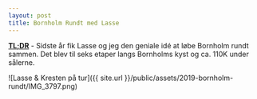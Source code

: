 ```yaml
---
layout: post
title: Bornholm Rundt med Lasse
---
```


**[TL;DR](http://en.wikipedia.org/wiki/Wikipedia:Too_long;_didn't_read)** - Sidste år fik Lasse og jeg den geniale idé at løbe Bornholm rundt sammen. Det blev til seks etaper langs Bornholms kyst og ca. 110K under sålerne.

![Lasse & Kresten på tur]({{ site.url }}/public/assets/2019-bornholm-rundt/IMG_3797.png)
<!--read_more>
---

## Rønne -> Sandvig
*Første etape (25,5K, 16. oktober 2018):* Start på eventyret rundt om øen. Fladt indtil Hasle, derefter godt kuperet.
 ![Lasse & Kresten på tur]({{ site.url }}/public/assets/2019-bornholm-rundt/1/IMG_3795.png)
 ![Lasse & Kresten på tur]({{ site.url }}/public/assets/2019-bornholm-rundt/1/IMG_3802.png)
 ![Lasse & Kresten på tur]({{ site.url }}/public/assets/2019-bornholm-rundt/1/IMG_3803.png)
 ![Lasse & Kresten på tur]({{ site.url }}/public/assets/2019-bornholm-rundt/1/IMG_3805.png)

---

## Sandvig -> Gudhjem
*Anden etape (15K, 17. april 2019):* Klipper, sand og rullesten. Det går ikke hurtigt.
 ![Lasse & Kresten på tur]({{ site.url }}/public/assets/2019-bornholm-rundt/2/IMG_5594.png)
 ![Lasse & Kresten på tur]({{ site.url }}/public/assets/2019-bornholm-rundt/2/IMG_5598.png)
 ![Lasse & Kresten på tur]({{ site.url }}/public/assets/2019-bornholm-rundt/2/IMG_5601.png)
 ![Lasse & Kresten på tur]({{ site.url }}/public/assets/2019-bornholm-rundt/2/IMG_5602.png)

---

## Gudhjem -> Svaneke
*Tredje etape 16K, 24. juli 2019):* Op ad bakke ned ad bakke. Tyngdekraften er i mod mig...
 ![Lasse & Kresten på tur]({{ site.url }}/public/assets/2019-bornholm-rundt/3/IMG_0355.png)
 ![Lasse & Kresten på tur]({{ site.url }}/public/assets/2019-bornholm-rundt/3/IMG_0365.png)
 ![Lasse & Kresten på tur]({{ site.url }}/public/assets/2019-bornholm-rundt/3/IMG_6227.png)
 ![Lasse & Kresten på tur]({{ site.url }}/public/assets/2019-bornholm-rundt/3/IMG_6228.png)
 ![Lasse & Kresten på tur]({{ site.url }}/public/assets/2019-bornholm-rundt/3/IMG_6243.png)

---

## Svaneke -> Snogebæk
*Fjerde etape (16K, 1. august 2019):* Klipper indtil Nexø, derefter fladt og strand ved Balka.
 ![Lasse & Kresten på tur]({{ site.url }}/public/assets/2019-bornholm-rundt/4/IMG_6341.png)

---

## Snogebæk -> Vestre Sømark
*Femte etape (13K, 14. september 2019):* Vind og sand men gode ben. Kunne godt have løbet længere her.
 ![Lasse & Kresten på tur]({{ site.url }}/public/assets/2019-bornholm-rundt/5/IMG_6460.png)

---

## Vestre Sømark -> Rønne
*Sjette etape (23K, 15. september 2019):* Hård modvind, trætte stænger og mindre asfalt end frygtet. De sidste kilometer var lange.
 ![Lasse & Kresten på tur]({{ site.url }}/public/assets/2019-bornholm-rundt/6/IMG_6462.png)
 ![Lasse & Kresten på tur]({{ site.url }}/public/assets/2019-bornholm-rundt/6/IMG_6465.png)
 ![Lasse & Kresten på tur]({{ site.url }}/public/assets/2019-bornholm-rundt/6/IMG_6467.png)

